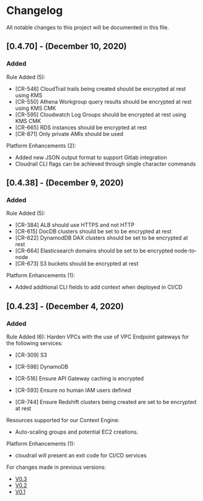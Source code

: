 # Changelog
All notable changes to this project will be documented in this file.
## [0.4.70] - (December 10, 2020)
### Added
Rule Added (5):
- [CR-546] CloudTrail trails being created should be encrypted at rest using KMS
- [CR-550] Athena Workgroup query results should be encrypted at rest using KMS CMK
- [CR-595] Cloudwatch Log Groups should be encrypted at rest using KMS CMK
- [CR-665] RDS instances should be encrypted at rest
- [CR-871] Only private AMIs should be used

Platform Enhancements (2):
- Added new JSON output format to support Gitlab integration
- Cloudrail CLI flags can be achieved through single character commands

## [0.4.38] - (December 9, 2020)
### Added
Rule Added (5):
- [CR-384] ALB should use HTTPS and not HTTP
- [CR-615] DocDB clusters should be set to be encrypted at rest
- [CR-622] DynamodDB DAX clusters should be set to be encrypted at rest
- [CR-664] Elasticsearch domains should be set to be encrypted node-to-node
- [CR-673] S3 buckets should be encrypted at rest

Platform Enhancements (1):
- Added additional CLI fields to add context when deployed in CI/CD

## [0.4.23] - (December 4, 2020)
### Added
Rule Added (6):
Harden VPCs with the use of VPC Endpoint gateways for the following services:
- [CR-309] S3
- [CR-598] DynamoDB

- [CR-516] Ensure API Gateway caching is encrypted
- [CR-593] Ensure no human IAM users defined
- [CR-744] Ensure Redshift clusters being created are set to be encrypted at rest

Resources supported for our Context Engine:
- Auto-scaling groups and potential EC2 creations.

Platform Enhancements (1):
- cloudrail will present an exit code for CI/CD services

For changes made in previous versions:
- [V0.3](https://github.com/indeni/cloudrail-demo/blob/v0.3/CHANGELOG.md)
- [V0.2](https://github.com/indeni/cloudrail-demo/blob/v0.2/CHANGELOG.md)
- [V0.1](https://github.com/indeni/cloudrail-demo/blob/v0.1/CHANGELOG.md)
